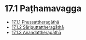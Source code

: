 

# 17.1 Paṭhamavagga

* [17.1.1 Phussattheragāthā](17.1/17.1.1.md)
* [17.1.2 Sāriputtattheragāthā](17.1/17.1.2.md)
* [17.1.3 Ānandattheragāthā](17.1/17.1.3.md)



